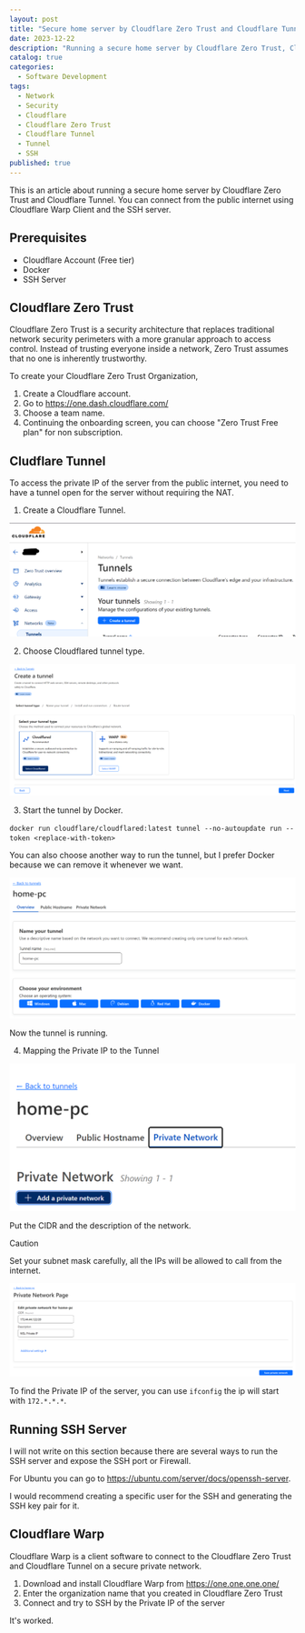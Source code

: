 ```yaml
---
layout: post
title: "Secure home server by Cloudflare Zero Trust and Cloudflare Tunnel"
date: 2023-12-22
description: "Running a secure home server by Cloudflare Zero Trust, Cloudflare Tunnel, and connecting from the public internet by Cloudflare Warp Client."
catalog: true
categories:
  - Software Development
tags:
  - Network
  - Security
  - Cloudflare
  - Cloudflare Zero Trust
  - Cloudflare Tunnel
  - Tunnel
  - SSH
published: true
---
```


This is an article about running a secure home server by Cloudflare Zero Trust and Cloudflare Tunnel. You can connect from the public internet using Cloudflare Warp Client and the SSH server.

## Prerequisites

- Cloudflare Account (Free tier)
- Docker
- SSH Server

## Cloudflare Zero Trust

Cloudflare Zero Trust is a security architecture that replaces traditional network security perimeters with a more granular approach to access control. Instead of trusting everyone inside a network, Zero Trust assumes that no one is inherently trustworthy.

To create your Cloudflare Zero Trust Organization,
1. Create a Cloudflare account.
2. Go to <https://one.dash.cloudflare.com/>
3. Choose a team name.
4. Continuing the onboarding screen, you can choose "Zero Trust Free plan" for non subscription.

## Cludflare Tunnel

To access the private IP of the server from the public internet, you need to have a tunnel open for the server without requiring the NAT.

1. Create a Cloudflare Tunnel.

![cloudflare tunnel create](/img/in-post/2023-12-22-secure-home-server-by-cloudflare-zero-trust-and-tunnel/cloudflare-tunnel-1.png)

2. Choose Cloudflared tunnel type.

![cloudflare tunnel choose](/img/in-post/2023-12-22-secure-home-server-by-cloudflare-zero-trust-and-tunnel/cloudflare-tunnel-2.png)

3. Start the tunnel by Docker.

`docker run cloudflare/cloudflared:latest tunnel --no-autoupdate run --token <replace-with-token>`

You can also choose another way to run the tunnel, but I prefer Docker because we can remove it whenever we want.

![cloudflare tunnel start](/img/in-post/2023-12-22-secure-home-server-by-cloudflare-zero-trust-and-tunnel/cloudflare-tunnel-3.png)

Now the tunnel is running.

4. Mapping the Private IP to the Tunnel

![cloudflare tunnel mapping](/img/in-post/2023-12-22-secure-home-server-by-cloudflare-zero-trust-and-tunnel/cloudflare-tunnel-4.png)

Put the CIDR and the description of the network.

> [!CAUTION]
> Set your subnet mask carefully, all the IPs will be allowed to call from the internet.

![cloudflare tunnel mapping 2](/img/in-post/2023-12-22-secure-home-server-by-cloudflare-zero-trust-and-tunnel/cloudflare-tunnel-5.png)

To find the Private IP of the server, you can use `ifconfig` the ip will start with `172.*.*.*`.

## Running SSH Server

I will not write on this section because there are several ways to run the SSH server and expose the SSH port or Firewall.

For Ubuntu you can go to <https://ubuntu.com/server/docs/openssh-server>.

I would recommend creating a specific user for the SSH and generating the SSH key pair for it.

## Cloudflare Warp

Cloudflare Warp is a client software to connect to the Cloudflare Zero Trust and Cloudflare Tunnel on a secure private network.

1. Download and install Cloudflare Warp from <https://one.one.one.one/>
2. Enter the organization name that you created in Cloudflare Zero Trust
3. Connect and try to SSH by the Private IP of the server

It's worked.
